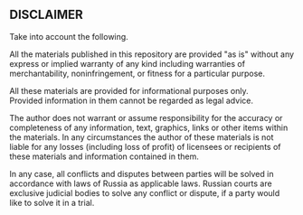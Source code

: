 ## DISCLAIMER

Take into account the following. 

All the materials published in this repository are provided "as is" without any express or implied warranty of any kind including warranties of merchantability, noninfringement, or fitness for a particular purpose. <br>

All these materials are provided for informational purposes only.<br/>
Provided information in them cannot be regarded as legal advice. 

The author does not warrant or assume responsibility for the accuracy or completeness of any information, text, graphics, links or other items within the materials. 
In any circumstances the author of these materials is not liable for any losses (including loss of profit) of licensees or recipients of these materials and information contained in them.<br/>

In any case, all conflicts and disputes between parties will be solved in accordance with laws of Russia as applicable laws. 
Russian courts are exclusive judicial bodies to solve any conflict or dispute, if a party would like to solve it in a trial.
